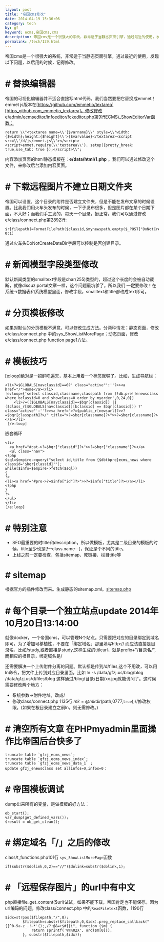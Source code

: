```yaml
---
layout: post
title: "帝国cms修改"
date: 2014-04-19 15:36:06
category: tech
by: gf
keyword: ecms,帝国cms,cms
description: 帝国cms是一个很强大的系统，非常适于当静态页面引擎，通过最近的使用，发现以下问题，以后用的时候，记得修改。替换编辑器帝国的可视化编辑器并不适合直接写html代码，我们当然要把它
permalink: /tech/129.html
---
```

帝国cms是一个很强大的系统，非常适于当静态页面引擎，通过最近的使用，发现以下问题，以后用的时候，记得修改。

#  # 替换编辑器 ##

帝国的可视化编辑器并不适合直接写html代码，我们当然要把它替换成emmet！emmet js版本在[https://github.com/emmetio/textarea][https_github.com_emmetio_textarea]。修改修改e/admin/ecmseditor/infoeditor/fckeditor.php第9行ECMS\_ShowEditorVar函数：

    return \\"<textarea name=\\'{$varname}\\' style=\\'width:{$width};height:{$height}\\'>{$varvalue}</textarea><script src=\\'/d/js/emmet.js\\'></script><script>emmet.require(\\'textarea\\'). setup({pretty_break: true,use_tab: true });</script>\\";

内容添加页面的html静态模板在：**e/data/html/1.php** 。我们可以通过修改这个文件，来修改后台添加内容页面。

#  # 下载远程图片不建立日期文件夹 ##

帝国可以设置，这个目录的附件是否建立文件夹，但是不能在发布文章的时候设置。比我我们用火车头发布的时候，一下子发布很多，但是图片都在某个日期下面，不大好；而我们手工发的，每天一个目录，挺正常，我们可以通过修改e/class/connect.php第2892行:

    $r[filepath]=FormatFilePath($classid,$mynewspath,empty($_POST["DoNotCreateDateDir"])?0:1)

通过火车头DoNotCreateDateDir字段可以控制是否创建目录。

#  # 新闻模型字段类型修改 ##

默认新闻类型的smalltext字段是char(255)类型的，超过这个长度的会被自动截断，就像discuz portal文章一样，这个问题最坑爹了。所以我们 **一定**要修改！在系统→数据表和系统模型里面，修改字段，smalltext和title都改成text即可。

#  # 分页模板修改 ##

如果对默认的分页模板不满意，可以修改生成方法。分两种情况：静态页面，修改e/class/connect.php 中的sys\_ShowListMorePage；动态页面，修改e/class/connect.php function page1方法。

#  # 模板技巧 ##

\[e:loop\]绝对是一招鲜吃遍天，基本上用着一个标签就够了。比如，生成导航栏：

    <li>?=$GLOBALS[navclassid]==0?' class="active"':''?>><a href="/">Home</a></li>
    [e:loop={'select classid,classname,classpath from [!db.pre!]enewsclass where bclassid=0 and showclass=0 order by myorder',0,24,0}]
        <li>?=(($GLOBALS[navclassid]==$bqr[classid]) || ($class_r[$GLOBALS[navclassid]][bclassid] == $bqr[classid])) ?' class="active"':''?>><a href=">?=$public_r[newsurl]?>>?=$bqr[classpath]?>/" title=">?=$bqr[classname]?>">>?=$bqr[classname]?></a></li>
     [/e:loop]

嵌套循环

    <li>
      <a href="#cat->?=$bqr["classid"]?>">>?=$bqr["classname"]?></a>
      <ul class="nav">
    <?php
    $sql=$empire->query("select id,title from {$dbtbpre}ecms_news where classid='$bqr[classid]'");
    while($info=$empire->fetch($sql))
    {
    ?<
    <li><a href="#pro->?=$info["id"]?>">>?=$info["title"]?></a></li>
    <?php
    }
    ?>  
    </ul>
    </li>
    [/e:loop]

#  # 特别注意 ##

 *  SEO最重要的时title和description，所以做模板，尤其是二级目录的模板的时候，title至少也是\[!--class.name--\]，保证是个不同的title。
 *  上线之前一定要检查，包括sitemap、死链接、栏目title等

#  # sitemap ##

根据官方的插件修改而来。生成静态的sitemap.xml。[sitemap.php][]

#  # 每个目录一个独立站点update 2014年10月20日13:14:00 ##

就像docker，一个帝国cms，可以管理N个站点。只需要把对应的目录绑定到域名即可。为了增加可移植性，不要在「绑定域名」那里填写http:// 而应该直接是目录名，比如/study,或者直接是study,这样生成的titleurl，就是prefix+"/目录名/",而相应的根目录，绑定域名是/

还需要解决一个上传附件分离的问题。默认都是传到/d/files,这个不用改，可以用ln命令，把文件上传到对应目录里面。比如 ln -s /data/gfzj.us/blog/blog /data/gfzj.us/d/files/blog 这样通过/blog/目录/日期/xx.jpg就能访问了。这时候需要修改两个地方：

 *  系统参数→附件地址，改成/
 *  修改class/connect.php 1135行 $mk=@mkdir($path,0777,`true`);//修改权限。(如果在根目录建立之前ln，则无需修改。)

#  # 清空所有文章 在PHPmyadmin里面操作比帝国后台快多了 ##

    truncate table `gfzj_ecms_news`;
    truncate table `gfzj_ecms_news_index`;
    truncate table `gfzj_ecms_news_data_1` ;
    update gfzj_enewsclass set allinfos=0,infos=0；

#  # 帝国模板调试 ##

dump出来所有的变量，是做模板的好方法：

    ob_start();
    var_dump(get_defined_vars());
    $result = ob_get_clean();

#  # 绑定域名「/」之后的修改 ##

class/t\_functions.php101行 `sys_ShowListMorePage`函数

    if(substr($dolink,0,2)=="//")$dolink=substr($dolink,1);

#  # 「远程保存图片」的url中有中文 ##

php直接file\_get\_content($url)试试，如果不能下载，帝国肯定也不能保存。因为url编码的问题。修改class/connect.php 中的`ReadFiletext`函数，1190行

    $idx=strpos($filepath,"/",8);
            $filepath=substr($filepath,0,$idx).preg_replace_callback("{[^0-9a-z_.!~*'();,/?:@&=+$#]}i", function ($m) {
                return sprintf('%%%02X', ord($m[0]));
            }, substr($filepath,$idx));


[https_github.com_emmetio_textarea]: https://github.com/emmetio/textarea
[sitemap.php]: http://www.gfzj.us/wp-content/uploads/2014/04/sitemap.php_.7z
